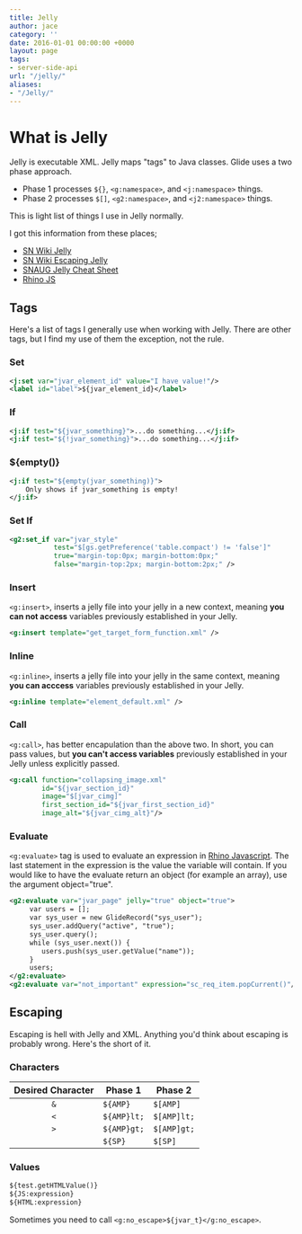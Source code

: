 ```yaml
---
title: Jelly
author: jace
category: ''
date: 2016-01-01 00:00:00 +0000
layout: page
tags:
- server-side-api
url: "/jelly/"
aliases:
- "/Jelly/"
---
```

# What is Jelly

Jelly is executable XML.  Jelly maps "tags" to Java classes.
Glide uses a two phase approach.
<!--more-->

- Phase 1 processes `${}`, `<g:namespace>`, and `<j:namespace>` things.
- Phase 2 processes `$[]`, `<g2:namespace>`, and `<j2:namespace>` things.

This is light list of things I use in Jelly normally.

I got this information from these places;

- [SN Wiki Jelly](https://web.archive.org/web/20171107181401/http://wiki.servicenow.com/index.php?title=Extensions_to_Jelly_Syntax)
- [SN Wiki Escaping Jelly](https://web.archive.org/web/20161210030255/http://wiki.servicenow.com:80/index.php?title=How_to_Escape_in_Jelly)
- [SNAUG Jelly Cheat Sheet](http://snaug.com/?option=com_content&page_id=39)
- [Rhino JS](https://developer.mozilla.org/en-US/docs/Mozilla/Projects/Rhino)

## Tags

Here's a list of tags I generally use when working with Jelly.  There are other tags, but I find my use of them the exception, not the rule.

### Set

```xml
<j:set var="jvar_element_id" value="I have value!"/>
<label id="label">${jvar_element_id}</label>
```

### If

```xml
<j:if test="${jvar_something}">...do something...</j:if>
<j:if test="${!jvar_something}">...do something...</j:if>
```

### ${empty()}

```xml
<j:if test="${empty(jvar_something)}">
    Only shows if jvar_something is empty!
</j:if>
```

### Set If

```xml
<g2:set_if var="jvar_style"
           test="$[gs.getPreference('table.compact') != 'false']"
           true="margin-top:0px; margin-bottom:0px;"
           false="margin-top:2px; margin-bottom:2px;" />
```

### Insert

`<g:insert>`, inserts a jelly file into your jelly in a new context, meaning **you can not access** variables previously established in your Jelly.

```xml
<g:insert template="get_target_form_function.xml" />
```

### Inline

`<g:inline>`, inserts a jelly file into your jelly in the same context, meaning **you can acccess** variables previously established in your Jelly.

```xml
<g:inline template="element_default.xml" />
```

### Call

`<g:call>`, has better encapulation than the above two.  In short, you can pass values, but **you can't access variables** previously established in your Jelly unless explicitly passed.

```xml
<g:call function="collapsing_image.xml"
        id="${jvar_section_id}"
        image="$[jvar_cimg]"
        first_section_id="${jvar_first_section_id}"
        image_alt="${jvar_cimg_alt}"/>
```

### Evaluate

`<g:evaluate>` tag is used to evaluate an expression in [Rhino Javascript](https://developer.mozilla.org/en-US/docs/Mozilla/Projects/Rhino).  The last statement in the expression is the value the variable will contain.  If you would like to have the evaluate return an object (for example an array), use the argument object="true".

```xml
<g2:evaluate var="jvar_page" jelly="true" object="true">
     var users = [];
     var sys_user = new GlideRecord("sys_user");
     sys_user.addQuery("active", "true");
     sys_user.query();
     while (sys_user.next()) {
        users.push(sys_user.getValue("name"));
     }
     users;
</g2:evaluate>
<g2:evaluate var="not_important" expression="sc_req_item.popCurrent()"/>
```

## Escaping

Escaping is hell with Jelly and XML.  Anything you'd think about escaping is probably wrong.  Here's the short of it.

### Characters

| Desired Character | Phase 1     | Phase 2     |
| :---------------: | ----------- | ----------- |
| `&`               | `${AMP}`    | `$[AMP]`    |
| `<`               | `${AMP}lt;` | `$[AMP]lt;` |
| `>`               | `${AMP}gt;` | `$[AMP]gt;` |
| ` `               | `${SP}`     | `$[SP]`     |

### Values

```xml
${test.getHTMLValue()}
${JS:expression}
${HTML:expression}
```

Sometimes you need to call `<g:no_escape>${jvar_t}</g:no_escape>`.